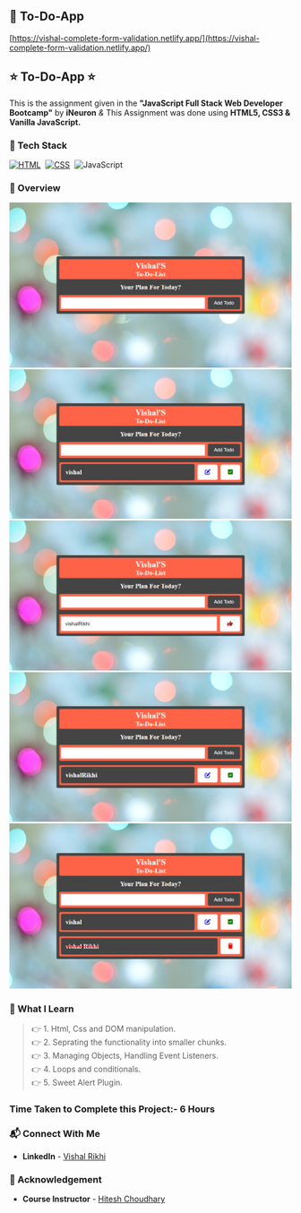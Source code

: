 ## 🔗 To-Do-App
[https://vishal-complete-form-validation.netlify.app/](https://vishal-complete-form-validation.netlify.app/)


## ⭐ To-Do-App ⭐

This is the assignment given in the **"JavaScript Full Stack Web Developer Bootcamp"** by **iNeuron** *&* This Assignment was done using **HTML5, CSS3 & Vanilla JavaScript.**


### 📌 Tech Stack

[![HTML](https://img.shields.io/badge/html5%20-%23E34F26.svg?&style=for-the-badge&logo=html5&logoColor=white)](https://github.com/pk170970)&nbsp; [![CSS](https://img.shields.io/badge/css3%20-%231572B6.svg?&style=for-the-badge&logo=css3&logoColor=white)](https://github.com/pk170970)&nbsp; ![JavaScript](https://img.shields.io/badge/javascript-%23323330.svg?style=for-the-badge&logo=javascript&logoColor=%23F7DF1E)


### 📌 Overview 


![PROJECT-SCREENSHOT](./assets/vishal-to-do-app-1.netlify.app_.png) <br>
![PROJECT-SCREENSHOT](./assets/vishal-to-do-app-2.netlify.app_.png) <br>
![PROJECT-SCREENSHOT](./assets/vishal-to-do-app-3.netlify.app_.png) <br>
![PROJECT-SCREENSHOT](./assets/vishal-to-do-app-4.netlify.app_.png) <br>
![PROJECT-SCREENSHOT](./assets/vishal-to-do-app-5.netlify.app_.png) <br>


### 📌 What I Learn

> 👉 1. Html, Css and DOM manipulation. <br>
  👉 2. Seprating the functionality into smaller chunks. <br>
  👉 3. Managing Objects, Handling Event Listeners. <br>
  👉 4. Loops and conditionals. <br>
  👉 5. Sweet Alert Plugin. <br>




### Time Taken to Complete this Project:- 6 Hours

### 📬 Connect With Me

- **LinkedIn** - [Vishal Rikhi](https://www.linkedin.com/in/vishal-rikhi/)

### 📌 Acknowledgement

- **Course Instructor** - [Hitesh Choudhary](https://www.linkedin.com/in/hiteshchoudhary/)


